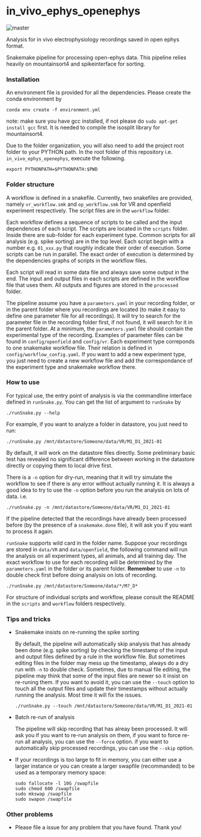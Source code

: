 # in_vivo_ephys_openephys
![master](https://github.com/MattNolanLab/in_vivo_ephys_openephys/actions/workflows/test.yml/badge.svg)

Analysis for in vivo electrophysiology recordings saved in open ephys format. 

Snakemake pipeline for processing open-ephys data. This pipeline relies heavily on mountainsort4 and spikeinterface for sorting.


### Installation
An environment file is provided for all the dependencies. Please create the conda environment by 
```
conda env create -f environment.yml
```

note: make sure you have gcc installed, if not please do `sudo apt-get install gcc` first. It is needed to compile the isosplit library for mountainsort4.

Due to the folder organization, you will also need to add the project root folder to your PYTHON path.
In the root folder of this repository i.e. `in_vivo_ephys_openephys`, execute the following. 

```export PYTHONPATH=$PYTHONPATH:$PWD``` 


### Folder structure
A workflow is defined in a snakefile. Currently, two snakefiles are provided, namely `vr_workflow.smk` and `op_workflow.smk` for VR and openfield experiment respectively. The script files are in the `workflow` folder.

Each workflow defines a sequence of scripts to be called and the input dependences of each script. The scripts are located in the `scripts` folder. Inside there are sub-folder for each experiment type. Common scripts for all analysis (e.g. spike sorting) are in the top level. Each script begin with a number e.g. `01_xxx.py` that roughly indicate their order of execution. Some scripts can be run in parallel. The exact order of execution is determined by the dependencies graphs of scripts in the workflow files.

Each script will read in some data file and always save some output in the end. The input and output files in each scripts are defined in the workflow file that uses them. All outputs and figures are stored in the `processed` folder.

The pipeline assume you have a `parameters.yaml` in your recording folder, or in the parent folder where you recordings are located (to make it easy to define one parameter file for all recordings). It will try to search for the parameter file in the recording folder first, if not found, it will search for it in the parent folder.
At a minimum, the `parameters.yaml` file should contain the experimental type of the recording. Examples of parameter files can be found in `config/openfield` and `config/vr`. Each experiment type correponds to one snakemake workflow file. Their relation is defined in `config/workflow_config.yaml`. If you want to add a new experiment type, you just need to create a new workflow file and add the correspondance of the experiment type and snakemake workflow there.


### How to use

For typical use, the entry point of analysis is via the commandline interface defined in `runSnake.py`. 
You can get the list of argument to `runSnake` by 
```
./runSnake.py --help
```

For example, if you want to analyze a folder in datastore, you just need to run:

```
./runSnake.py /mnt/datastore/Someone/data/VR/M1_D1_2021-01
```
 By default, it will work on the datastore files directly. Some preliminary basic test has revealed no significant difference between working in the datastore directly or copying them to local drive first.

There is a `-n` option for dry-run, meaning that it will try simulate the workflow to see if there is any error without actually running it. It is always a good idea to try to use the `-n` option before you run the analysis on lots of data. i.e.

```
./runSnake.py -n /mnt/datastore/Someone/data/VR/M1_D1_2021-01
```

If the pipeline detected that the recordings have already been processed before (by the presence of a `snakemake.done` file), it will ask you if you want to process it again.

`runSnake` supports wild card in the folder name. Suppose your recordings are stored in `data/VR` and `data/openfield`, the following command will run the analysis on all experiment types, all animals, and all training day. The exact workflow to use for each recording will be determined by the `parameters.yaml` in the folder or its parent folder. **Remember** to use `-n` to double check first before doing analysis on lots of recording.

```
./runSnake.py /mnt/datastore/Someone/data/*/M?_D*
```
For structure of individual scripts and workflow, please consult the README in the `scripts` and `workflow` folders respectively.

### Tips and tricks
- Snakemake insists on re-running the spike sorting
 
    By default, the pipeline will automatically skip analysis that has already been done (e.g. spike sorting) by checking the timestamp of the input and output files defined by a rule in the workflow file. But sometimes editing files in the folder may mess up the timestamp, always do a dry run with `-n` to double check. Sometimes, due to manual file editing, the pipeline may think that some of the input files are newer so it insist on re-runing them. If you want to avoid it, you can use the `--touch` option to touch all the output files and update their timestamps without actually running the analysis. Most time it will fix the issues.

    ```
    ./runSnake.py --touch /mnt/datastore/Someone/data/VR/M1_D1_2021-01
    ```
- Batch re-run of analysis

    The pipeline will skip recording that has alreay been processed. It will ask you if you want to re-run analysis on them, if you want to force re-run all analysis, you can use the `--force` option. if you want to automatically skip processed recordings, you can use the `--skip` option.


- If your recordings is too large to fit in memory, you can either use a larger instance or you can create a larger swapfile (recommanded) to be used as a temporary memory space:

    ```
    sudo fallocate -l 10G /swapfile
    sudo chmod 600 /swapfile
    sudo mkswap /swapfile
    sudo swapon /swapfile
    ```

### Other problems
- Please file a issue for any problem that you have found. Thank you!
